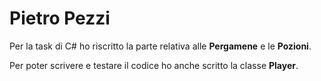 # Pietro Pezzi
Per la task di C# ho riscritto la parte relativa alle **Pergamene** e le **Pozioni**.

Per poter scrivere e testare il codice ho anche scritto la classe **Player**.
